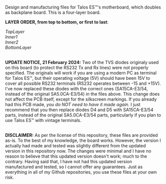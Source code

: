 Design and manufacturing files for Talos ES™'s motherboard, which doubles as backplane board.
This is a four-layer board.<br>
<p>
<b>LAYER ORDER, from top to bottom, or first to last</b>:<br>
  <p>
<i>
TopLayer<br>
Inner1<br>
Inner2<br>
BottomLayer
</i>
<p><br>
<b>UPDATE NOTICE, 21 February 2024:</b> Two of the TVS diodes originaly used on this board (to protect the RS232 Tx and Rx lines) were not properly specified. The originals will work if you are using a modern PC as terminal for Talos ES™, but their operating voltage (5V) should have been 15V to cover all possible RS232 terminals (RS232 operates between -15 and +15V). I've now replaced these diodes with the correct ones (SA15CA-E3/54, instead of the original SA5.0CA-E3/54) in the files above. This change does not affect the PCB itself, except for the silkscreen markings. If you already had this PCB made, <i>you do NOT need to have it made again.</i> I just recommend that you then replace diodes D4 and D5 with SA15CA-E3/54 parts, instead of the original SA5.0CA-E3/54 parts, particularly if you plan to use Talos ES™ with vintage terminals.
</p>
<p><br>
<b>DISCLAIMER:</b> As per the license of this repository, these files are provided as-is. To the best of my knowledge, the board works. However, the version I actually had made and tested was slightly different from the updated version in this repository now. The changes were minimal and I have no reason to believe that this updated version doesn't work; much to the contrary. Having said that, I have not had this updated version manufactured and tested, so I cannot offer any guarantees. Just as everything in all of my Github repositories, you use these files at your own risk.

